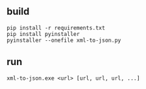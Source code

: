 ## build
```
pip install -r requirements.txt
pip install pyinstaller
pyinstaller --onefile xml-to-json.py
```

## run
```
xml-to-json.exe <url> [url, url, url, ...]
```

